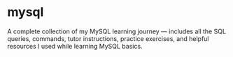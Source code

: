 # mysql
A complete collection of my MySQL learning journey — includes all the SQL queries, commands, tutor instructions, practice exercises, and helpful resources I used while learning MySQL basics.

